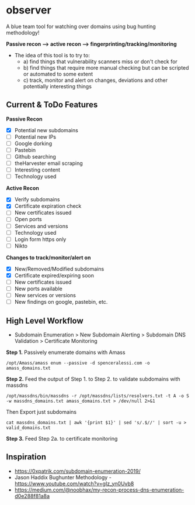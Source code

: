 # observer
A blue team tool for watching over domains using bug hunting methodology!

**Passive recon --> active recon --> fingerprinting/tracking/monitoring**

- The idea of this tool is to try to:
	- a) find things that vulnerability scanners miss or don't check for
	- b) find things that require more manual checking but can be scripted or automated to some extent
	- c) track, monitor and alert on changes, deviations and other potentially interesting things

## Current & ToDo Features
**Passive Recon**
- [x] Potential new subdomains
- [ ] Potential new IPs
- [ ] Google dorking
- [ ] Pastebin
- [ ] Github searching
- [ ] theHarvester email scraping
- [ ] Interesting content
- [ ] Technology used

**Active Recon**
- [x] Verify subdomains
- [x] Certificate expiration check
- [ ] New certificates issued
- [ ] Open ports
- [ ] Services and versions
- [ ] Technology used
- [ ] Login form https only
- [ ] Nikto

**Changes to track/monitor/alert on**
- [x] New/Removed/Modified subdomains
- [x] Certificate expired/expiring soon
- [ ] New certificates issued
- [ ] New ports available
- [ ] New services or versions
- [ ] New findings on google, pastebin, etc.

## High Level Workflow
- Subdomain Enumeration > New Subdomain Alerting > Subdomain DNS Validation > Certificate Monitoring

**Step 1.** Passively enumerate domains with Amass

`/opt/Amass/amass enum --passive -d spenceralessi.com -o amass_domains.txt`

**Step 2.** Feed the output of Step 1. to Step 2. to validate subdomains with massdns

`/opt/massdns/bin/massdns -r /opt/massdns/lists/resolvers.txt -t A -o S -w massdns_domains.txt amass_domains.txt > /dev/null 2>&1`

Then Export just subdomains

`cat massdns_domains.txt | awk '{print $1}' | sed 's/.$//' | sort -u > valid_domains.txt`

**Step 3.** Feed Step 2a. to certificate monitoring


## Inspiration
- https://0xpatrik.com/subdomain-enumeration-2019/
- Jason Haddix Bughunter Methodology - https://www.youtube.com/watch?v=gIz_yn0Uvb8
- https://medium.com/@noobhax/my-recon-process-dns-enumeration-d0e288f81a8a
